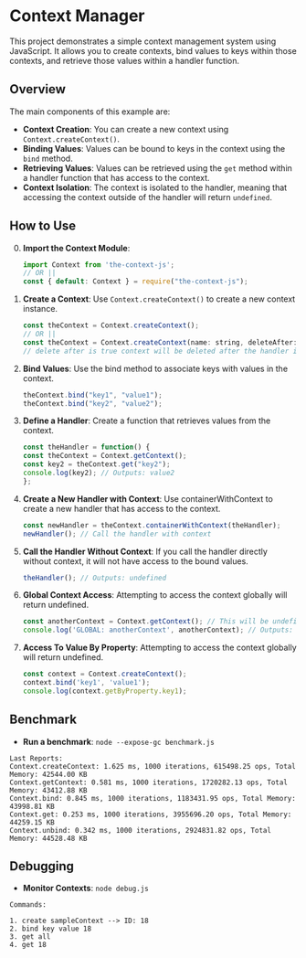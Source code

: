 # Context Manager

This project demonstrates a simple context management system using JavaScript. It allows you to create contexts, bind values to keys within those contexts, and retrieve those values within a handler function.

## Overview

The main components of this example are:

- **Context Creation**: You can create a new context using `Context.createContext()`.
- **Binding Values**: Values can be bound to keys in the context using the `bind` method.
- **Retrieving Values**: Values can be retrieved using the `get` method within a handler function that has access to the context.
- **Context Isolation**: The context is isolated to the handler, meaning that accessing the context outside of the handler will return `undefined`.

## How to Use

0. **Import the Context Module**:

    ```javascript
    import Context from 'the-context-js';
    // OR ||
    const { default: Context } = require("the-context-js");
    ```

1. **Create a Context**: Use `Context.createContext()` to create a new context instance.
   
   ```javascript
   const theContext = Context.createContext();
   // OR ||
   const theContext = Context.createContext(name: string, deleteAfter: boolean);
   // delete after is true context will be deleted after the handler is done.
   ```


2. **Bind Values**: Use the bind method to associate keys with values in the context.

    ```javascript
    theContext.bind("key1", "value1");
    theContext.bind("key2", "value2");
    ```

3. **Define a Handler**: Create a function that retrieves values from the context.

    ```javascript
    const theHandler = function() {
    const theContext = Context.getContext();
    const key2 = theContext.get("key2");
    console.log(key2); // Outputs: value2
    };
    ``` 


4. **Create a New Handler with Context**: Use containerWithContext to create a new handler that has access to the context.

    ```javascript
    const newHandler = theContext.containerWithContext(theHandler);
    newHandler(); // Call the handler with context
    ```

5. **Call the Handler Without Context**: If you call the handler directly without context, it will not have access to the bound values.

    ```javascript
    theHandler(); // Outputs: undefined
    ```

6. **Global Context Access**: Attempting to access the context globally will return undefined.

    ```javascript
    const anotherContext = Context.getContext(); // This will be undefined
    console.log('GLOBAL: anotherContext', anotherContext); // Outputs: undefined
    ```
7. **Access To Value By Property**: Attempting to access the context globally will return undefined.
    ```javascript
    const context = Context.createContext(); 
    context.bind('key1', 'value1'); 
    console.log(context.getByProperty.key1);
    ```


## Benchmark

- **Run a benchmark**:
`node --expose-gc benchmark.js`
```
Last Reports:
Context.createContext: 1.625 ms, 1000 iterations, 615498.25 ops, Total Memory: 42544.00 KB
Context.getContext: 0.581 ms, 1000 iterations, 1720282.13 ops, Total Memory: 43412.88 KB
Context.bind: 0.845 ms, 1000 iterations, 1183431.95 ops, Total Memory: 43998.81 KB
Context.get: 0.253 ms, 1000 iterations, 3955696.20 ops, Total Memory: 44259.15 KB
Context.unbind: 0.342 ms, 1000 iterations, 2924831.82 ops, Total Memory: 44528.48 KB
```

## Debugging

- **Monitor Contexts**:
`node debug.js`

```
Commands:

1. create sampleContext --> ID: 18
2. bind key value 18
3. get all
4. get 18
```







